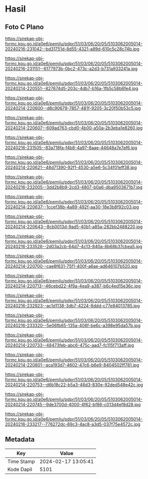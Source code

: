 # Hasil

## Foto C Plano

https://sirekap-obj-formc.kpu.go.id/a0e6/pemilu/pdpr/51/03/06/20/05/5103062005014-20240216-231042--bd31751d-8d55-4321-a89d-610c5c28c74b.jpg

https://sirekap-obj-formc.kpu.go.id/a0e6/pemilu/pdpr/51/03/06/20/05/5103062005014-20240216-231151--6177973b-0bc2-473c-a2d3-b731a933241a.jpg

https://sirekap-obj-formc.kpu.go.id/a0e6/pemilu/pdpr/51/03/06/20/05/5103062005014-20240214-220551--827674d5-203c-4db7-b16a-1fb5c58b6fe4.jpg

https://sirekap-obj-formc.kpu.go.id/a0e6/pemilu/pdpr/51/03/06/20/05/5103062005014-20240214-220600--d8c90679-7857-481f-9205-3c20f50b53c5.jpg

https://sirekap-obj-formc.kpu.go.id/a0e6/pemilu/pdpr/51/03/06/20/05/5103062005014-20240214-220607--609ad763-cbd0-4b00-a50a-2b3eba1e8260.jpg

https://sirekap-obj-formc.kpu.go.id/a0e6/pemilu/pdpr/51/03/06/20/05/5103062005014-20240216-231505--83a718fa-f4b8-4a97-8aae-44648a7e7af6.jpg

https://sirekap-obj-formc.kpu.go.id/a0e6/pemilu/pdpr/51/03/06/20/05/5103062005014-20240214-220621--48d71390-92f1-4530-a5e6-5c34f01eff38.jpg

https://sirekap-obj-formc.kpu.go.id/a0e6/pemilu/pdpr/51/03/06/20/05/5103062005014-20240216-232005--3dd2b8b9-2cd3-4807-b0a6-dba9503671b7.jpg

https://sirekap-obj-formc.kpu.go.id/a0e6/pemilu/pdpr/51/03/06/20/05/5103062005014-20240214-220637--1ccef38b-4a89-492f-aa30-18e3b8f92c03.jpg

https://sirekap-obj-formc.kpu.go.id/a0e6/pemilu/pdpr/51/03/06/20/05/5103062005014-20240214-220643--8cb0013d-9ad5-40b1-a85a-282bb2488220.jpg

https://sirekap-obj-formc.kpu.go.id/a0e6/pemilu/pdpr/51/03/06/20/05/5103062005014-20240216-233526--2d03a2cb-64d7-4c13-840a-8b68b37cbea5.jpg

https://sirekap-obj-formc.kpu.go.id/a0e6/pemilu/pdpr/51/03/06/20/05/5103062005014-20240214-220700--cae8f631-75f1-400f-a6ae-ad646107b520.jpg

https://sirekap-obj-formc.kpu.go.id/a0e6/pemilu/pdpr/51/03/06/20/05/5103062005014-20240214-220713--46cebd22-4f9a-4ea9-a387-b6c4ed15e36c.jpg

https://sirekap-obj-formc.kpu.go.id/a0e6/pemilu/pdpr/51/03/06/20/05/5103062005014-20240216-232923--ac1d1138-3db7-4224-8ddd-c77e84013785.jpg

https://sirekap-obj-formc.kpu.go.id/a0e6/pemilu/pdpr/51/03/06/20/05/5103062005014-20240216-233320--5e06fb65-135a-406f-be6c-a398e95da57b.jpg

https://sirekap-obj-formc.kpu.go.id/a0e6/pemilu/pdpr/51/03/06/20/05/5103062005014-20240214-220733--48473feb-abc6-475c-aad7-fc115f713aff.jpg

https://sirekap-obj-formc.kpu.go.id/a0e6/pemilu/pdpr/51/03/06/20/05/5103062005014-20240214-220801--aca193d7-4602-47c6-b6e9-8404502ff781.jpg

https://sirekap-obj-formc.kpu.go.id/a0e6/pemilu/pdpr/51/03/06/20/05/5103062005014-20240214-220753--d6b18c22-b5a3-46d3-830e-92ded548e42c.jpg

https://sirekap-obj-formc.kpu.go.id/a0e6/pemilu/pdpr/51/03/06/20/05/5103062005014-20240214-220745--9de3700d-4000-4f62-bf86-c013d4ef8d28.jpg

https://sirekap-obj-formc.kpu.go.id/a0e6/pemilu/pdpr/51/03/06/20/05/5103062005014-20240216-233217--776272dc-89c3-4ac8-a3d5-037f75e4572c.jpg


## Metadata

| Key        | Value               |
| ---------- | ------------------- |
| Time Stamp | 2024-02-17 13:05:41 |
| Kode Dapil | 5101                |



